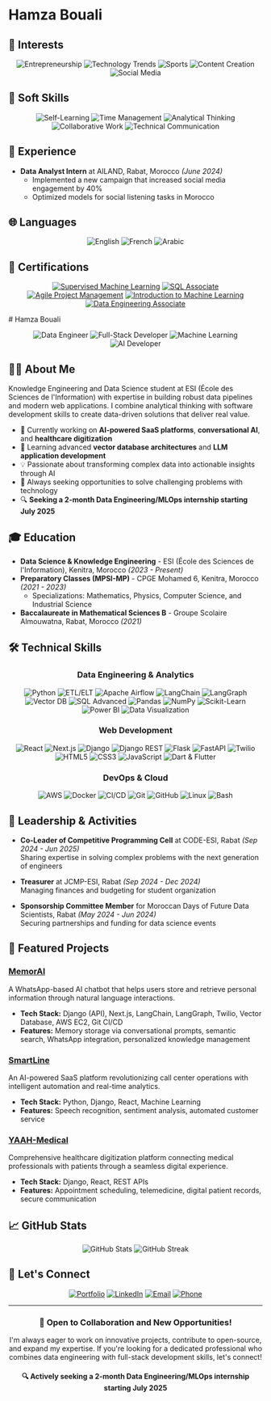 # Hamza Bouali
## 🧠 Interests

<div align="center">

![Entrepreneurship](https://img.shields.io/badge/-Entrepreneurship-E67E22?style=flat-square)
![Technology Trends](https://img.shields.io/badge/-Technology%20Trends-3498DB?style=flat-square)
![Sports](https://img.shields.io/badge/-Sports-2ECC71?style=flat-square)
![Content Creation](https://img.shields.io/badge/-Content%20Creation-9B59B6?style=flat-square)
![Social Media](https://img.shields.io/badge/-Social%20Media-E74C3C?style=flat-square)

</div>

## 💪 Soft Skills

<div align="center">

![Self-Learning](https://img.shields.io/badge/-Self--Learning-FF5733?style=flat-square)
![Time Management](https://img.shields.io/badge/-Time%20Management-33A1DE?style=flat-square)
![Analytical Thinking](https://img.shields.io/badge/-Analytical%20Thinking-9933DE?style=flat-square)
![Collaborative Work](https://img.shields.io/badge/-Collaborative%20Work-33DE6D?style=flat-square)
![Technical Communication](https://img.shields.io/badge/-Technical%20Communication-DE3333?style=flat-square)

</div>

## 🔭 Experience

- **Data Analyst Intern** at AILAND, Rabat, Morocco *(June 2024)*
  - Implemented a new campaign that increased social media engagement by 40%
  - Optimized models for social listening tasks in Morocco

## 🌐 Languages

<div align="center">

![English](https://img.shields.io/badge/-English%20(Fluent)-1F4B99?style=for-the-badge)
![French](https://img.shields.io/badge/-French%20(Bilingual)-318CE7?style=for-the-badge)
![Arabic](https://img.shields.io/badge/-Arabic%20(Bilingual)-128807?style=for-the-badge)

</div>

## 📜 Certifications

<div align="center">

[![Supervised Machine Learning](https://img.shields.io/badge/-Supervised%20Machine%20Learning-0056D2?style=for-the-badge&logo=coursera&logoColor=white)](https://www.coursera.org/)
[![SQL Associate](https://img.shields.io/badge/-SQL%20Associate-05930C?style=for-the-badge&logo=datacamp&logoColor=white)](https://www.datacamp.com/)
[![Agile Project Management](https://img.shields.io/badge/-Agile%20Project%20Management-6236FF?style=for-the-badge)](https://www.life-global.org/course)
[![Introduction to Machine Learning](https://img.shields.io/badge/-Intro%20to%20Machine%20Learning-20BEFF?style=for-the-badge&logo=kaggle&logoColor=white)](https://www.kaggle.com/)
[![Data Engineering Associate](https://img.shields.io/badge/-Data%20Engineering%20Associate-05930C?style=for-the-badge&logo=datacamp&logoColor=white)](https://www.datacamp.com/)

</div># Hamza Bouali

<div align="center">
  
  ![Data Engineer](https://img.shields.io/badge/-Data%20Engineer-3498DB?style=for-the-badge)
  ![Full-Stack Developer](https://img.shields.io/badge/-Full%20Stack%20Developer-27AE60?style=for-the-badge)
  ![Machine Learning](https://img.shields.io/badge/-Machine%20Learning-9B59B6?style=for-the-badge)
  ![AI Developer](https://img.shields.io/badge/-AI%20Developer-FF6B6B?style=for-the-badge)

</div>

## 👨‍💻 About Me

Knowledge Engineering and Data Science student at ESI (École des Sciences de l'Information) with expertise in building robust data pipelines and modern web applications. I combine analytical thinking with software development skills to create data-driven solutions that deliver real value.

- 🔭 Currently working on **AI-powered SaaS platforms**, **conversational AI**, and **healthcare digitization**
- 🌱 Learning advanced **vector database architectures** and **LLM application development**
- 💡 Passionate about transforming complex data into actionable insights through AI
- 🚀 Always seeking opportunities to solve challenging problems with technology
- 🔍 **Seeking a 2-month Data Engineering/MLOps internship starting July 2025**

## 🎓 Education

- **Data Science & Knowledge Engineering** - ESI (École des Sciences de l'Information), Kenitra, Morocco *(2023 - Present)*
- **Preparatory Classes (MPSI-MP)** - CPGE Mohamed 6, Kenitra, Morocco *(2021 - 2023)*
  - Specializations: Mathematics, Physics, Computer Science, and Industrial Science
- **Baccalaureate in Mathematical Sciences B** - Groupe Scolaire Almouwatna, Rabat, Morocco *(2021)*

## 🛠️ Technical Skills

<div align="center">

### Data Engineering & Analytics
![Python](https://img.shields.io/badge/-Python%20Advanced-3776AB?style=flat-square&logo=python&logoColor=white)
![ETL/ELT](https://img.shields.io/badge/-ETL%2FELT-FF6B6B?style=flat-square)
![Apache Airflow](https://img.shields.io/badge/-Apache%20Airflow-017CEE?style=flat-square&logo=apache-airflow&logoColor=white)
![LangChain](https://img.shields.io/badge/-LangChain-32CD32?style=flat-square)
![LangGraph](https://img.shields.io/badge/-LangGraph-9370DB?style=flat-square)
![Vector DB](https://img.shields.io/badge/-Vector%20DB-4B0082?style=flat-square)
![SQL Advanced](https://img.shields.io/badge/-SQL%20Advanced-4479A1?style=flat-square&logo=postgresql&logoColor=white)
![Pandas](https://img.shields.io/badge/-Pandas-150458?style=flat-square&logo=pandas&logoColor=white)
![NumPy](https://img.shields.io/badge/-NumPy-013243?style=flat-square&logo=numpy&logoColor=white)
![Scikit-Learn](https://img.shields.io/badge/-Scikit--Learn-F7931E?style=flat-square&logo=scikit-learn&logoColor=white)
![Power BI](https://img.shields.io/badge/-Power%20BI-F2C811?style=flat-square&logo=power-bi&logoColor=black)
![Data Visualization](https://img.shields.io/badge/-Data%20Visualization-00CED1?style=flat-square)

### Web Development
![React](https://img.shields.io/badge/-React-61DAFB?style=flat-square&logo=react&logoColor=black)
![Next.js](https://img.shields.io/badge/-Next.js-000000?style=flat-square&logo=next.js&logoColor=white)
![Django](https://img.shields.io/badge/-Django-092E20?style=flat-square&logo=django&logoColor=white)
![Django REST](https://img.shields.io/badge/-Django%20REST-FF1709?style=flat-square&logo=django&logoColor=white)
![Flask](https://img.shields.io/badge/-Flask-000000?style=flat-square&logo=flask&logoColor=white)
![FastAPI](https://img.shields.io/badge/-FastAPI-009688?style=flat-square&logo=fastapi&logoColor=white)
![Twilio](https://img.shields.io/badge/-Twilio-F22F46?style=flat-square&logo=twilio&logoColor=white)
![HTML5](https://img.shields.io/badge/-HTML5-E34F26?style=flat-square&logo=html5&logoColor=white)
![CSS3](https://img.shields.io/badge/-CSS3-1572B6?style=flat-square&logo=css3&logoColor=white)
![JavaScript](https://img.shields.io/badge/-JavaScript-F7DF1E?style=flat-square&logo=javascript&logoColor=black)
![Dart & Flutter](https://img.shields.io/badge/-Dart%20%26%20Flutter-02569B?style=flat-square&logo=flutter&logoColor=white)

### DevOps & Cloud
![AWS](https://img.shields.io/badge/-AWS-232F3E?style=flat-square&logo=amazon-aws&logoColor=white)
![Docker](https://img.shields.io/badge/-Docker-2496ED?style=flat-square&logo=docker&logoColor=white)
![CI/CD](https://img.shields.io/badge/-CI%2FCD-4285F4?style=flat-square&logo=github-actions&logoColor=white)
![Git](https://img.shields.io/badge/-Git-F05032?style=flat-square&logo=git&logoColor=white)
![GitHub](https://img.shields.io/badge/-GitHub-181717?style=flat-square&logo=github&logoColor=white)
![Linux](https://img.shields.io/badge/-Linux-FCC624?style=flat-square&logo=linux&logoColor=black)
![Bash](https://img.shields.io/badge/-Bash%20Scripting-4EAA25?style=flat-square&logo=gnu-bash&logoColor=white)

</div>

## 👥 Leadership & Activities

- **Co-Leader of Competitive Programming Cell** at CODE-ESI, Rabat *(Sep 2024 - Jun 2025)*  
  Sharing expertise in solving complex problems with the next generation of engineers

- **Treasurer** at JCMP-ESI, Rabat *(Sep 2024 - Dec 2024)*  
  Managing finances and budgeting for student organization

- **Sponsorship Committee Member** for Moroccan Days of Future Data Scientists, Rabat *(May 2024 - Jun 2024)*  
  Securing partnerships and funding for data science events

## 🚀 Featured Projects

### [MemorAI](https://memorai.tech/)
A WhatsApp-based AI chatbot that helps users store and retrieve personal information through natural language interactions.
- **Tech Stack:** Django (API), Next.js, LangChain, LangGraph, Twilio, Vector Database, AWS EC2, Git CI/CD
- **Features:** Memory storage via conversational prompts, semantic search, WhatsApp integration, personalized knowledge management

### [SmartLine](https://landing-page-orpin-two-87.vercel.app/)
An AI-powered SaaS platform revolutionizing call center operations with intelligent automation and real-time analytics.
- **Tech Stack:** Python, Django, React, Machine Learning
- **Features:** Speech recognition, sentiment analysis, automated customer service

### [YAAH-Medical](https://yaah-v2-dep5xjlor-hamzas-projects-aeb0387c.vercel.app/login)
Comprehensive healthcare digitization platform connecting medical professionals with patients through a seamless digital experience.
- **Tech Stack:** Django, React, REST APIs
- **Features:** Appointment scheduling, telemedicine, digital patient records, secure communication

## 📈 GitHub Stats

<div align="center">
  <img src="https://github-readme-stats.vercel.app/api?username=Hamza-Bouali&show_icons=true&theme=radical" alt="GitHub Stats" />
  <img src="https://github-readme-streak-stats.herokuapp.com/?user=Hamza-Bouali&theme=radical" alt="GitHub Streak" />
</div>

## 🤝 Let's Connect

<div align="center">
  
[![Portfolio](https://img.shields.io/badge/-Portfolio-000000?style=for-the-badge&logo=react&logoColor=white)](https://hamza-bouali.github.io/Hamza-Bouali/)
[![LinkedIn](https://img.shields.io/badge/-LinkedIn-0077B5?style=for-the-badge&logo=linkedin&logoColor=white)](https://www.linkedin.com/in/hamza-bouali-4b11861a1/)
[![Email](https://img.shields.io/badge/-Email-D14836?style=for-the-badge&logo=gmail&logoColor=white)](mailto:hamzabouali322@gmail.com)
[![Phone](https://img.shields.io/badge/-+212%20648%20572%20537-25D366?style=for-the-badge&logo=whatsapp&logoColor=white)](tel:+212648572537)

</div>

---

<div align="center">
  
### 💼 Open to Collaboration and New Opportunities!
  
I'm always eager to work on innovative projects, contribute to open-source, and expand my expertise.
If you're looking for a dedicated professional who combines data engineering with full-stack development skills, let's connect!

#### 🔍 Actively seeking a 2-month Data Engineering/MLOps internship starting July 2025

</div>
